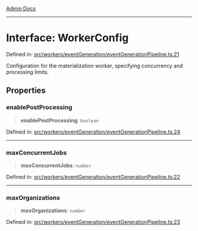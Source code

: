 [Admin Docs](/)

***

# Interface: WorkerConfig

Defined in: [src/workers/eventGeneration/eventGenerationPipeline.ts:21](https://github.com/Sourya07/talawa-api/blob/4e4298c85a0d2c28affa824f2aab7ec32b5f3ac5/src/workers/eventGeneration/eventGenerationPipeline.ts#L21)

Configuration for the materialization worker, specifying concurrency and processing limits.

## Properties

### enablePostProcessing

> **enablePostProcessing**: `boolean`

Defined in: [src/workers/eventGeneration/eventGenerationPipeline.ts:24](https://github.com/Sourya07/talawa-api/blob/4e4298c85a0d2c28affa824f2aab7ec32b5f3ac5/src/workers/eventGeneration/eventGenerationPipeline.ts#L24)

***

### maxConcurrentJobs

> **maxConcurrentJobs**: `number`

Defined in: [src/workers/eventGeneration/eventGenerationPipeline.ts:22](https://github.com/Sourya07/talawa-api/blob/4e4298c85a0d2c28affa824f2aab7ec32b5f3ac5/src/workers/eventGeneration/eventGenerationPipeline.ts#L22)

***

### maxOrganizations

> **maxOrganizations**: `number`

Defined in: [src/workers/eventGeneration/eventGenerationPipeline.ts:23](https://github.com/Sourya07/talawa-api/blob/4e4298c85a0d2c28affa824f2aab7ec32b5f3ac5/src/workers/eventGeneration/eventGenerationPipeline.ts#L23)
